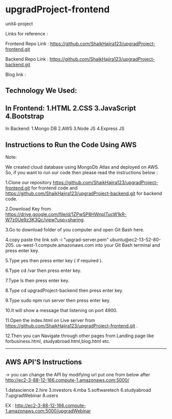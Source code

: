 # upgradProject-frontend
 unit4-project

Links for reference :

Frontend Repo Link : https://github.com/ShaikHajira123/upgradProject-frontend.git

Backend Repo Link : https://github.com/ShaikHajira123/upgradProject-backend.git

Blog link :

Technology We Used:
-----------------------------------------------------------
In Frontend:
1.HTML
2.CSS
3.JavaScript
4.Bootstrap
---------------------------------------------------------------------------
In Backend:
1.Mongo DB
2.AWS
3.Node JS
4.Express JS



Instructions to Run the Code Using AWS
-----------------------------------------------------------------
Note:

We created cloud database using MongoDb Atlas and deployed on AWS. So, if you want to run our code then please read the instructions below :

  1.Clone our repository https://github.com/ShaikHajira123/upgradProject-frontend.git for frontend code and https://github.com/ShaikHajira123/upgradProject-backend.git for backend code.

  2.Download Key from https://drive.google.com/file/d/1ZPwSP8HWnpITucW1kR-W7z0Ue9z3K3Qc/view?usp=sharing.

  3.Go to download folder of you computer and open Git Bash here.

  4.copy paste the link ssh -i "upgrad-server.pem" ubuntu@ec2-13-52-80-205.
  us-west-1.compute.amazonaws.com into your Git Bash terminal and press enter key.

  5.Type yes then press enter key ( if required ).

  6.Type cd /var then press enter key.

  7.Type ls then press enter key.

  8.Type cd upgradProject-backend then press enter key.

  9.Type sudo npm run server then press enter key.

  10.It will show a message that listening on port 4900.

  11.Open the index.html on Live server from https://github.com/ShaikHajira123/upgradProject-frontend.git .

  12.Then you can Navigate through other pages from Landing page like forbusiness.html, studyabroad.html,blog.html etc.

-----------------------------------------------------------

AWS API'S Instructions
-----------------------------------------------------------------------------------
  -> you can change the API by modifying url put one from below after http://ec2-3-88-12-166.compute-1.amazonaws.com:5000/

 1.datascience
 2.hire
 3.investors
 4.mba
 5.softwaretech
 6.studyabroad
 7.upgradWebinar
 8.users

 EX : http://ec2-3-88-12-166.compute-1.amazonaws.com:5000/upgradWebinar
